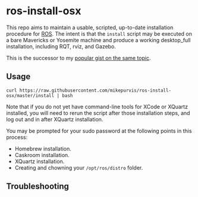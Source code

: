 ros-install-osx
===============

This repo aims to maintain a usable, scripted, up-to-date installation procedure for
[ROS](http://ros.org). The intent is that the `install` script may be executed on a
bare Mavericks or Yosemite machine and produce a working desktop_full installation,
including RQT, rviz, and Gazebo.

This is the successor to my [popular gist on the same topic][1].

[1]: https://gist.github.com/mikepurvis/9837958


Usage
-----

    curl https://raw.githubusercontent.com/mikepurvis/ros-install-osx/master/install | bash

Note that if you do not yet have command-line tools for XCode or XQuartz installed, you will
need to rerun the script after those installation steps, and log out and in after XQuartz
installation.

You may be prompted for your sudo password at the following points in this process:

   - Homebrew installation.
   - Caskroom installation.
   - XQuartz installation.
   - Creating and chowning your `/opt/ros/distro` folder.


Troubleshooting
---------------


